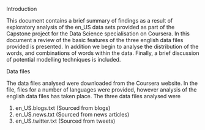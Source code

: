 Introduction

This document contains a brief summary of findings as a result of exploratory analysis of the en_US data sets provided as part of the Capstone project for the Data Science specialisation on Coursera. 
In this document a review of the basic features of the three english data files provided is presented.
In addition we begin to analyse the distribution of the words, and combinations of words within the data.
Finally, a brief discussion of potential modelling techniques is included.

Data files

The data files analysed were downloaded from the Coursera website.
In the file, files for a number of languages were provided, however analysis of the english data files has taken place.
The three data files analysed were

1) en_US.blogs.txt (Sourced from blogs)
2) en_US.news.txt (Sourced from news articles)
3) en_US.twitter.txt (Sourced from tweets)

